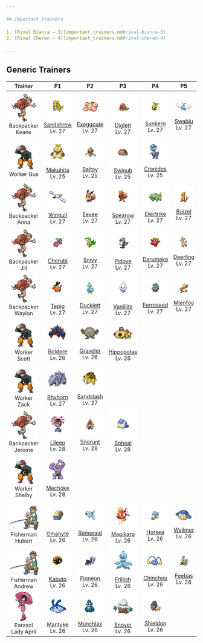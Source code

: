 ```yaml
---

## Important Trainers

1. [Rival Bianca – 3](important_trainers.md#rival-bianca-3)
2. [Rival Cheren – 4](important_trainers.md#rival-cheren-4)

---
```


## Generic Trainers</h3>

| Trainer | P1 | P2 | P3 | P4 | P5 | P6 |
|:-------:|:--:|:--:|:--:|:--:|:--:|:--:|
| ![Backpacker Keane](../../assets/trainers/backpacker.png)<br>Backpacker Keane | ![Sandshrew](../../assets/sprites/sandshrew/front.png)<br>[Sandshrew](../../pokemon/sandshrew.md/)<br>Lv. 27 | ![Exeggcute](../../assets/sprites/exeggcute/front.png)<br>[Exeggcute](../../pokemon/exeggcute.md/)<br>Lv. 27 | ![Diglett](../../assets/sprites/diglett/front.png)<br>[Diglett](../../pokemon/diglett.md/)<br>Lv. 27 | ![Sunkern](../../assets/sprites/sunkern/front.png)<br>[Sunkern](../../pokemon/sunkern.md/)<br>Lv. 27 | ![Swablu](../../assets/sprites/swablu/front.png)<br>[Swablu](../../pokemon/swablu.md/)<br>Lv. 27 |
| ![Worker Gus](../../assets/trainers/worker.png)<br>Worker Gus | ![Makuhita](../../assets/sprites/makuhita/front.png)<br>[Makuhita](../../pokemon/makuhita.md/)<br>Lv. 25 | ![Baltoy](../../assets/sprites/baltoy/front.png)<br>[Baltoy](../../pokemon/baltoy.md/)<br>Lv. 25 | ![Swinub](../../assets/sprites/swinub/front.png)<br>[Swinub](../../pokemon/swinub.md/)<br>Lv. 25 | ![Cranidos](../../assets/sprites/cranidos/front.png)<br>[Cranidos](../../pokemon/cranidos.md/)<br>Lv. 25 |
| ![Backpacker Anna](../../assets/trainers/backpacker.png)<br>Backpacker Anna | ![Wingull](../../assets/sprites/wingull/front.png)<br>[Wingull](../../pokemon/wingull.md/)<br>Lv. 27 | ![Eevee](../../assets/sprites/eevee/front.png)<br>[Eevee](../../pokemon/eevee.md/)<br>Lv. 27 | ![Spearow](../../assets/sprites/spearow/front.png)<br>[Spearow](../../pokemon/spearow.md/)<br>Lv. 27 | ![Electrike](../../assets/sprites/electrike/front.png)<br>[Electrike](../../pokemon/electrike.md/)<br>Lv. 27 | ![Buizel](../../assets/sprites/buizel/front.png)<br>[Buizel](../../pokemon/buizel.md/)<br>Lv. 27 |
| ![Backpacker Jill](../../assets/trainers/backpacker.png)<br>Backpacker Jill | ![Cherubi](../../assets/sprites/cherubi/front.png)<br>[Cherubi](../../pokemon/cherubi.md/)<br>Lv. 27 | ![Snivy](../../assets/sprites/snivy/front.png)<br>[Snivy](../../pokemon/snivy.md/)<br>Lv. 27 | ![Pidove](../../assets/sprites/pidove/front.png)<br>[Pidove](../../pokemon/pidove.md/)<br>Lv. 27 | ![Darumaka](../../assets/sprites/darumaka/front.png)<br>[Darumaka](../../pokemon/darumaka.md/)<br>Lv. 27 | ![Deerling](../../assets/sprites/deerling/front.png)<br>[Deerling](../../pokemon/deerling.md/)<br>Lv. 27 |
| ![Backpacker Waylon](../../assets/trainers/backpacker.png)<br>Backpacker Waylon | ![Tepig](../../assets/sprites/tepig/front.png)<br>[Tepig](../../pokemon/tepig.md/)<br>Lv. 27 | ![Ducklett](../../assets/sprites/ducklett/front.png)<br>[Ducklett](../../pokemon/ducklett.md/)<br>Lv. 27 | ![Vanillite](../../assets/sprites/vanillite/front.png)<br>[Vanillite](../../pokemon/vanillite.md/)<br>Lv. 27 | ![Ferroseed](../../assets/sprites/ferroseed/front.png)<br>[Ferroseed](../../pokemon/ferroseed.md/)<br>Lv. 27 | ![Mienfoo](../../assets/sprites/mienfoo/front.png)<br>[Mienfoo](../../pokemon/mienfoo.md/)<br>Lv. 27 |
| ![Worker Scott](../../assets/trainers/worker.png)<br>Worker Scott | ![Boldore](../../assets/sprites/boldore/front.png)<br>[Boldore](../../pokemon/boldore.md/)<br>Lv. 26 | ![Graveler](../../assets/sprites/graveler/front.png)<br>[Graveler](../../pokemon/graveler.md/)<br>Lv. 26 | ![Hippopotas](../../assets/sprites/hippopotas/front.png)<br>[Hippopotas](../../pokemon/hippopotas.md/)<br>Lv. 26 |
| ![Worker Zack](../../assets/trainers/worker.png)<br>Worker Zack | ![Rhyhorn](../../assets/sprites/rhyhorn/front.png)<br>[Rhyhorn](../../pokemon/rhyhorn.md/)<br>Lv. 27 | ![Sandslash](../../assets/sprites/sandslash/front.png)<br>[Sandslash](../../pokemon/sandslash.md/)<br>Lv. 27 |
| ![Backpacker Jerome](../../assets/trainers/backpacker.png)<br>Backpacker Jerome | ![Lileep](../../assets/sprites/lileep/front.png)<br>[Lileep](../../pokemon/lileep.md/)<br>Lv. 28 | ![Snorunt](../../assets/sprites/snorunt/front.png)<br>[Snorunt](../../pokemon/snorunt.md/)<br>Lv. 28 | ![Spheal](../../assets/sprites/spheal/front.png)<br>[Spheal](../../pokemon/spheal.md/)<br>Lv. 28 |
| ![Worker Shelby](../../assets/trainers/worker.png)<br>Worker Shelby | ![Machoke](../../assets/sprites/machoke/front.png)<br>[Machoke](../../pokemon/machoke.md/)<br>Lv. 28 |
| ![Fisherman Hubert](../../assets/trainers/fisherman.png)<br>Fisherman Hubert | ![Omanyte](../../assets/sprites/omanyte/front.png)<br>[Omanyte](../../pokemon/omanyte.md/)<br>Lv. 26 | ![Remoraid](../../assets/sprites/remoraid/front.png)<br>[Remoraid](../../pokemon/remoraid.md/)<br>Lv. 26 | ![Magikarp](../../assets/sprites/magikarp/front.png)<br>[Magikarp](../../pokemon/magikarp.md/)<br>Lv. 26 | ![Horsea](../../assets/sprites/horsea/front.png)<br>[Horsea](../../pokemon/horsea.md/)<br>Lv. 26 | ![Wailmer](../../assets/sprites/wailmer/front.png)<br>[Wailmer](../../pokemon/wailmer.md/)<br>Lv. 26 |
| ![Fisherman Andrew](../../assets/trainers/fisherman.png)<br>Fisherman Andrew | ![Kabuto](../../assets/sprites/kabuto/front.png)<br>[Kabuto](../../pokemon/kabuto.md/)<br>Lv. 26 | ![Finneon](../../assets/sprites/finneon/front.png)<br>[Finneon](../../pokemon/finneon.md/)<br>Lv. 26 | ![Frillish](../../assets/sprites/frillish/front.png)<br>[Frillish](../../pokemon/frillish.md/)<br>Lv. 26 | ![Chinchou](../../assets/sprites/chinchou/front.png)<br>[Chinchou](../../pokemon/chinchou.md/)<br>Lv. 26 | ![Feebas](../../assets/sprites/feebas/front.png)<br>[Feebas](../../pokemon/feebas.md/)<br>Lv. 26 |
| ![Parasol Lady April](../../assets/trainers/parasol_lady.png)<br>Parasol Lady April | ![Mantyke](../../assets/sprites/mantyke/front.png)<br>[Mantyke](../../pokemon/mantyke.md/)<br>Lv. 26 | ![Munchlax](../../assets/sprites/munchlax/front.png)<br>[Munchlax](../../pokemon/munchlax.md/)<br>Lv. 26 | ![Snover](../../assets/sprites/snover/front.png)<br>[Snover](../../pokemon/snover.md/)<br>Lv. 26 | ![Shieldon](../../assets/sprites/shieldon/front.png)<br>[Shieldon](../../pokemon/shieldon.md/)<br>Lv. 26 |

